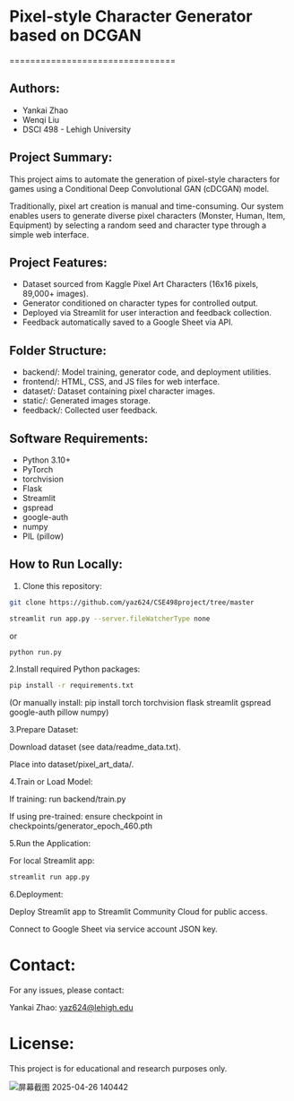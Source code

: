 # Pixel-style Character Generator based on DCGAN

================================

Authors:
--------
- Yankai Zhao
- Wenqi Liu
- DSCI 498 - Lehigh University

Project Summary:
----------------
This project aims to automate the generation of pixel-style characters for games using a Conditional Deep Convolutional GAN (cDCGAN) model.

Traditionally, pixel art creation is manual and time-consuming. Our system enables users to generate diverse pixel characters (Monster, Human, Item, Equipment) by selecting a random seed and character type through a simple web interface.

Project Features:
-----------------
- Dataset sourced from Kaggle Pixel Art Characters (16x16 pixels, 89,000+ images).
- Generator conditioned on character types for controlled output.
- Deployed via Streamlit for user interaction and feedback collection.
- Feedback automatically saved to a Google Sheet via API.

Folder Structure:
-----------------
- backend/: Model training, generator code, and deployment utilities.
- frontend/: HTML, CSS, and JS files for web interface.
- dataset/: Dataset containing pixel character images.
- static/: Generated images storage.
- feedback/: Collected user feedback.

Software Requirements:
-----------------------
- Python 3.10+
- PyTorch
- torchvision
- Flask
- Streamlit
- gspread
- google-auth
- numpy
- PIL (pillow)

How to Run Locally:
-------------------
1. Clone this repository:

```bash
git clone https://github.com/yaz624/CSE498project/tree/master

streamlit run app.py --server.fileWatcherType none
```
or
```bash
python run.py
```
2.Install required Python packages:

```bash
pip install -r requirements.txt
```
(Or manually install: pip install torch torchvision flask streamlit gspread google-auth pillow numpy)

3.Prepare Dataset:

Download dataset (see data/readme_data.txt).

Place into dataset/pixel_art_data/.

4.Train or Load Model:

If training: run backend/train.py

If using pre-trained: ensure checkpoint in checkpoints/generator_epoch_460.pth

5.Run the Application:

For local Streamlit app:

```bash
streamlit run app.py
```

6.Deployment:

Deploy Streamlit app to Streamlit Community Cloud for public access.

Connect to Google Sheet via service account JSON key.

# Contact:
For any issues, please contact:

Yankai Zhao: yaz624@lehigh.edu

# License:
This project is for educational and research purposes only.

![屏幕截图 2025-04-26 140442](https://github.com/user-attachments/assets/1d33d683-f050-4616-853f-7fab0cd02771)
